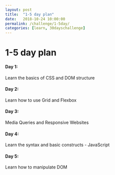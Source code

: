 ```yaml
---
layout: post
title:  "1-5 day plan"
date:   2018-10-24 10:00:00
permalink: /challenge/1-5day/
categories: [learn, 30dayschallenge]
---
```

# 1-5 day plan

#### Day 1:
Learn the basics of CSS and DOM structure

#### Day 2:
Learn how to use Grid and Flexbox

#### Day 3:
Media Queries and Responsive Websites

#### Day 4:
Learn the syntax and basic constructs - JavaScript

#### Day 5:
Learn how to manipulate DOM